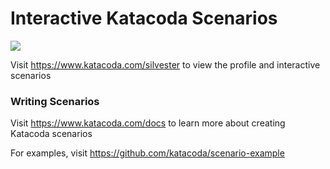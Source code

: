 # Interactive Katacoda Scenarios

[![](http://shields.katacoda.com/katacoda/silvester/count.svg)](https://www.katacoda.com/silvester "Get your profile on Katacoda.com")

Visit https://www.katacoda.com/silvester to view the profile and interactive scenarios

### Writing Scenarios
Visit https://www.katacoda.com/docs to learn more about creating Katacoda scenarios

For examples, visit https://github.com/katacoda/scenario-example
